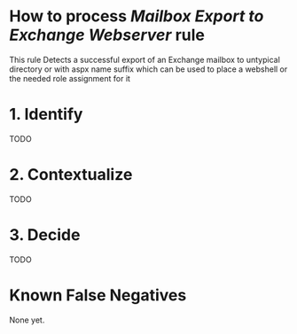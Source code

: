 # How to process *Mailbox Export to Exchange Webserver* rule
This rule Detects a successful export of an Exchange mailbox to untypical directory or with aspx name suffix which can be used to place a webshell or the needed role assignment for it

# 1. Identify
TODO

# 2. Contextualize
TODO

# 3. Decide
TODO

# Known False Negatives
None yet.
